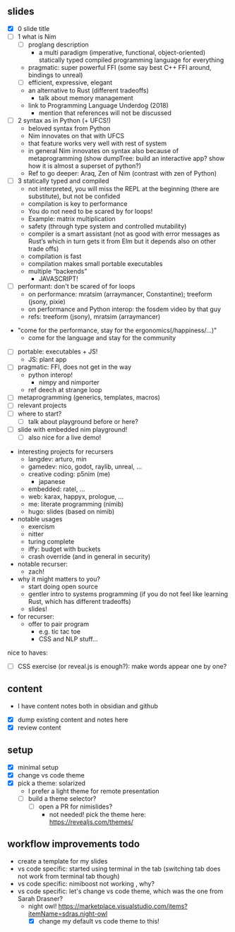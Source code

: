 ## slides

- [x] 0 slide title
- [ ] 1 what is Nim
  - [ ] proglang description
    - a multi paradigm (imperative, functional, object-oriented)
      statically typed compiled programming language
      for everything      
  - pragmatic: super powerful FFI (some say best C++ FFI around, bindings to unreal)
  - [ ] efficient, expressive, elegant
  - an alternative to Rust (different tradeoffs)
    - talk about memory management
  - link to Programming Language Underdog (2018)
    - mention that references will not be discussed
- [ ] 2 syntax as in Python (+ UFCS!)
  - beloved syntax from Python
  - Nim innovates on that with UFCS
  - that feature works very well with rest of system
  - in general Nim innovates on syntax also because of metaprogramming (show dumpTree: build an interactive app? show how it is almost a superset of python?)
  - Ref to go deeper: Araq, Zen of Nim (contrast with zen of Python)
- [ ] 3 statically typed and compiled
  -  not interpreted, you will miss the REPL at the beginning (there are substitute), but not be confided
  - compilation is key to performance
  - You do not need to be scared by for loops!
  - Example: matrix multiplication
  - safety (through type system and controlled mutability)
  - compiler is a smart assistant (not as good with error messages as Rust’s which in turn gets it from Elm but it depends also on other trade offs)
  - compilation is fast
  - compilation makes small portable executables
  - multiple “backends”
    - JAVASCRIPT!
- [ ] performant: don't be scared of for loops
  - on performance: mratsim (arraymancer, Constantine); treeform (jsony, pixie)
  - on performance and Python interop: the fosdem video by that guy
  - refs: treeform (jsony), mratsim (arraymancer)
- "come for the performance, stay for the ergonomics(/happiness/...)"
  - come for the language and stay for the community
- [ ] portable: executables + JS!
  - JS: plant app
- [ ] pragmatic: FFI, does not get in the way
  - python interop!
    - nimpy and nimporter
  - ref deech at strange loop
- [ ] metaprogramming (generics, templates, macros)
- [ ] relevant projects
- [ ] where to start?
  - [ ] talk about playground before or here?
- [ ] slide with embedded nim playground!
  - [ ] also nice for a live demo!
- interesting projects for recursers
  - langdev: arturo, min
  - gamedev: nico, godot, raylib, unreal, ...
  - creative coding: p5nim (me)
    - japanese
  - embedded: ratel, ...
  - web: karax, happyx, prologue, ...
  - me: literate programming (nimib)
  - hugo: slides (based on nimib)
- notable usages
  - exercism
  - nitter
  - turing complete
  - iffy: budget with buckets
  - crash override (and in general in security)
- notable recurser:
  - zach!
- why it might matters to you?
  - start doing open source
  - gentler intro to systems programming (if you do not feel like learning Rust, which has different tradeoffs)
  - slides!
- for recurser:
  - offer to pair program
    - e.g. tic tac toe
    - CSS and NLP stuff...

nice to haves:
- [ ] CSS exercise (or reveal.js is enough?): make words appear one by one? 

## content

- I have content notes both in obsidian and github
- [x] dump existing content and notes here
- [x] review content

## setup

- [x] minimal setup
- [x] change vs code theme
- [x] pick a theme: solarized
  - I prefer a light theme for remote presentation
  - [ ] build a theme selector?
    - [ ] open a PR for nimislides?
      - not needed! pick the theme here: https://revealjs.com/themes/

## workflow improvements todo

- create a template for my slides
- vs code specific: started using terminal in the tab (switching tab does not work from terminal tab though)
- vs code specific: nimiboost not working , why?
- vs code specific: let's change vs code theme, which was the one from Sarah Drasner?
  - night owl! https://marketplace.visualstudio.com/items?itemName=sdras.night-owl
    - [x] change my default vs code theme to this!